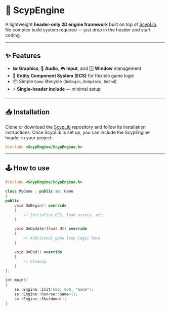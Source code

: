 # 🚀 ScypEngine

A lightweight **header-only 2D engine framework** built on top of [ScypLib](https://github.com/youruser/ScypLib).  
No complex build system required — just drop in the header and start coding.

---

## ✨ Features
- 🖼️ **Graphics**, 🎵 **Audio**, 🎮 **Input**, and 🪟 **Window** management
- 🧩 **Entity Component System (ECS)** for flexible game logic
- 📦 Simple `Game` lifecycle (`OnBegin`, `OnUpdate`, `OnEnd`)
- ⚡ **Single-header include** — minimal setup

---

## 📥 Installation

Clone or download the [ScypLib](https://github.com/youruser/ScypLib)
 repository and follow its installation instructions.
Once ScypLib is set up, you can include the ScypEngine header in your project:

```cpp
#include <ScypEngine/ScypEngine.h>
```
---
## 🕹️ How to use
```cpp
#include <ScypEngine/ScypEngine.h>

class MyGame : public se::Game
{
public:
    void OnBegin() override
    {
        // Initialize ECS, load assets, etc.
    }

    void OnUpdate(float dt) override
    {
        // Additional game loop logic here
    }

    void OnEnd() override
    {
        // Cleanup
    }
};

int main()
{
    se::Engine::Init(600, 800, "Game");
    se::Engine::Run<se::Game>();
    se::Engine::Shutdown();
}
```
